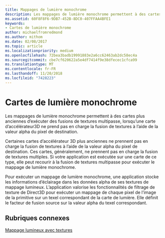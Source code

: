 ```yaml
---
title: Mappages de lumière monochrome
description: Les mappages de lumière monochrome permettent à des cartes plus anciennes d’exécuter des fusions de textures multipasse, lorsqu’une carte d’accélérateur3D ne prend pas en charge la fusion de textures à l’aide de la valeur alpha du pixel de destination.
ms.assetid: 60F8F8F6-9DB7-452B-8DC0-407FFAA4BFE1
keywords:
- Cartes de lumière monochrome
author: michaelfromredmond
ms.author: mithom
ms.date: 02/08/2017
ms.topic: article
ms.localizationpriority: medium
ms.openlocfilehash: 72bea3badb19991883e2a6cc62463ab2dc58ec4a
ms.sourcegitcommit: cbe7cf620622a5e4df7414f9e38dfecec1cfca99
ms.translationtype: MT
ms.contentlocale: fr-FR
ms.lasthandoff: 11/20/2018
ms.locfileid: "7428223"
---
```

# <a name="monochrome-light-maps"></a>Cartes de lumière monochrome


Les mappages de lumière monochrome permettent à des cartes plus anciennes d’exécuter des fusions de textures multipasse, lorsqu’une carte d’accélérateur3D ne prend pas en charge la fusion de textures à l’aide de la valeur alpha du pixel de destination.

Certaines cartes d’accélérateur 3D plus anciennes ne prennent pas en charge la fusion de textures à l’aide de la valeur alpha du pixel de destination. Ces cartes, généralement, ne prennent pas en charge la fusion de textures multiples. Si votre application est exécutée sur une carte de ce type, elle peut recourir à la fusion de textures multipasse pour exécuter le mappage de lumière monochrome.

Pour exécuter un mappage de lumière monochrome, une application stocke les informations d’éclairage dans les données alpha de ses textures de mappage lumineux. L’application valorise les fonctionnalités de filtrage de texture de Direct3D pour exécuter un mappage de chaque pixel de l’image de la primitive sur un texel correspondant de la carte de lumière. Elle définit le facteur de fusion source sur la valeur alpha du texel correspondant.

## <a name="span-idrelated-topicsspanrelated-topics"></a><span id="related-topics"></span>Rubriques connexes


[Mappage lumineux avec textures](light-mapping-with-textures.md)

 

 




